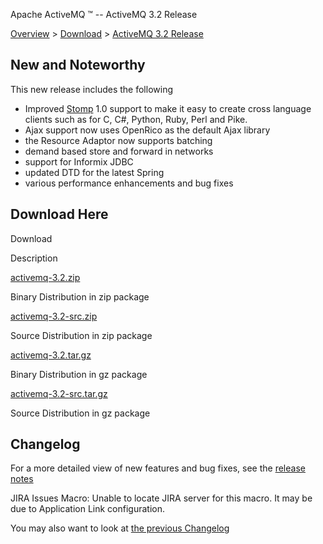 Apache ActiveMQ ™ -- ActiveMQ 3.2 Release 

[Overview](overview.html) > [Download](download.html) > [ActiveMQ 3.2 Release](activemq-32-release.html)


New and Noteworthy
------------------

This new release includes the following

*   Improved [Stomp](http://stomp.codehaus.org/) 1.0 support to make it easy to create cross language clients such as for C, C#, Python, Ruby, Perl and Pike.
*   Ajax support now uses OpenRico as the default Ajax library
*   the Resource Adaptor now supports batching
*   demand based store and forward in networks
*   support for Informix JDBC
*   updated DTD for the latest Spring
*   various performance enhancements and bug fixes

Download Here
-------------

Download

Description

[activemq-3.2.zip](http://dist.codehaus.org/activemq/distributions/activemq-3.2.zip)

Binary Distribution in zip package

[activemq-3.2-src.zip](http://dist.codehaus.org/activemq/distributions/activemq-3.2-src.zip)

Source Distribution in zip package

[activemq-3.2.tar.gz](http://dist.codehaus.org/activemq/distributions/activemq-3.2.tar.gz)

Binary Distribution in gz package

[activemq-3.2-src.tar.gz](http://dist.codehaus.org/activemq/distributions/activemq-3.2-src.tar.gz)

Source Distribution in gz package

Changelog
---------

For a more detailed view of new features and bug fixes, see the [release notes](https://jira.activemq.org/jira/secure/ReleaseNote.jspa?version=11610&styleName=Html&projectId=10520&Create=Create)

JIRA Issues Macro: Unable to locate JIRA server for this macro. It may be due to Application Link configuration.

You may also want to look at [the previous Changelog](activemq-31-release.html)

